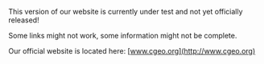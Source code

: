This version of our website is currently under test and not yet officially released!

Some links might not work, some information might not be complete.

Our official website is located here: [www.cgeo.org](http://www.cgeo.org)
